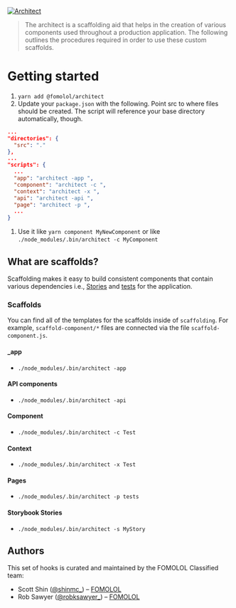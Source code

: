 [![Architect](https://i.postimg.cc/VkVMV4X6/architect.png)](https://github.com/fomolol/architect)

> The architect is a scaffolding aid that helps in the creation of various components used throughout a production application. The following outlines the procedures required in order to use these custom scaffolds.

# Getting started

1. `yarn add @fomolol/architect`
1. Update your `package.json` with the following. Point src to where files should be created. The script will reference your base directory automatically, though.

```json
...
"directories": {
  "src": "."
},
...
"scripts": {
  ...
  "app": "architect -app ",
  "component": "architect -c ",
  "context": "architect -x ",
  "api": "architect -api ",
  "page": "architect -p ",
  ...
}
```

1. Use it like `yarn component MyNewComponent` or like `./node_modules/.bin/architect -c MyComponent`

## What are scaffolds?

Scaffolding makes it easy to build consistent components that contain various dependencies i.e., [Stories](https://storybook.js.org/) and [tests](https://jestjs.io/) for the application.

### Scaffolds

You can find all of the templates for the scaffolds inside of `scaffolding`. For example, `scaffold-component/*` files are connected via the file `scaffold-component.js`.

#### \_app

- `./node_modules/.bin/architect -app`

#### API components

- `./node_modules/.bin/architect -api `

#### Component

- `./node_modules/.bin/architect -c Test`

#### Context

- `./node_modules/.bin/architect -x Test`

#### Pages

- `./node_modules/.bin/architect -p tests`

#### Storybook Stories

- `./node_modules/.bin/architect -s MyStory`


## Authors

This set of hooks is curated and maintained by the FOMOLOL Classified team:

- Scott Shin ([@shinmc\_](https://twitter.com/shinmc_)) – [FOMOLOL](https://www.fomolol.com)
- Rob Sawyer ([@robksawyer\_](https://twitter.com/robksawyer)) – [FOMOLOL](https://www.fomolol.com)